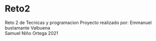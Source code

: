 # Reto2
Reto 2 de Tecnicas y programacion
Proyecto realizado por:
Emmanuel bustamante Valbuena  
Samuel Niño Ortega
2021
